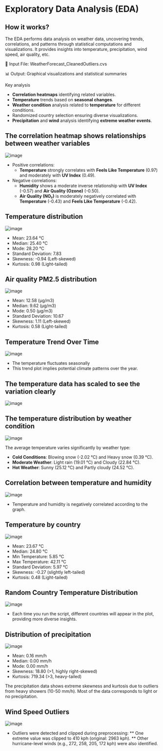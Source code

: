 # Exploratory Data Analysis (EDA)
## How it works?
The EDA performs data analysis on weather data, uncovering trends, correlations, and patterns through statistical computations and visualizations. It provides insights into temperature, precipitation, wind speed, air quality, etc.

📂 Input File: WeatherForecast_CleanedOutliers.cvs

📊 Output: Graphical visualizations and statistical summaries

Key analysis
* **Correlation heatmaps** identifying related variables.
* **Temperature** trends based on **seasonal changes**.
* **Weather condition** analysis related to **temperature** for different conditions.
* Randomized country selection ensuring diverse visualizations.
* **Precipitation** and **wind** analysis identifying **extreme weather events**.

##  The correlation heatmap shows relationships between weather variables

![image](https://github.com/user-attachments/assets/554e7ac9-c762-4881-8193-a84348e389dd)

* Positive correlations:
  * **Temperature** strongly correlates with **Feels Like Temperature** (0.97) and moderately with **UV Index** (0.49).
* Negative correlations:
  * **Humidity** shows a moderate inverse relationship with **UV Index** (-0.57) and **Air Quality (Ozone)** (-0.50).
  * **Air Quality (NO₂)** is moderately negatively correlated with **Temperature** (-0.43) and **Feels Like Temperature** (-0.42).

## Temperature distribution
![image](https://github.com/user-attachments/assets/24044ca9-9916-4d73-a681-d4e40246cd3a)

* Mean: 23.64 °C
* Median: 25.40 °C
* Mode: 28.20 °C
* Standard Deviation: 7.83
* Skewness: -0.94 (Left-skewed)
* Kurtosis: 0.98 (Light-tailed)

## Air quality PM2.5 distribution
![image](https://github.com/user-attachments/assets/5d25c38e-3509-4eea-accf-d89739dde7e3)

* Mean: 12.58 (µg/m3)
* Median: 9.62 (µg/m3)
* Mode: 0.50 (µg/m3)
* Standard Deviation: 10.67
* Skewness: 1.11 (Left-skewed)
* Kurtosis: 0.58 (Light-tailed)

## Temperature Trend Over Time
![image](https://github.com/user-attachments/assets/1fa5d251-6343-4e21-bab1-6c9baf9b62f8)

* The temperature fluctuates seasonally
* This trend plot implies potential climate patterns over the year.

## The temperature data has scaled to see the variation clearly
![image](https://github.com/user-attachments/assets/28f4a9e3-dd5e-47dd-ac37-e01baff15f7b)

## The temperature distribution by weather condition
![image](https://github.com/user-attachments/assets/1031cfa6-5b41-4135-a941-d5bd9c5bb2da)

The average temperature varies significantly by weather type:

* **Cold Conditions**: Blowing snow (-2.02 °C) and Heavy snow (0.39 °C).
* **Moderate Weather**: Light rain (19.01 °C) and Cloudy (22.84 °C).
* **Hot Weather**: Sunny (25.12 °C) and Partly cloudy (24.52 °C).

## Correlation between temperature and humidity
![image](https://github.com/user-attachments/assets/217a9a44-4158-48af-8c87-c13e33b02d63)

* Temperature and humidity is negatively correlated according to the graph.

## Temperature by country
![image](https://github.com/user-attachments/assets/d326eab6-4355-42ed-96e9-580e32bced88)

* Mean: 23.67 °C
* Median: 24.80 °C
* Min Temperature: 5.85 °C
* Max Temperature: 42.11 °C
* Standard Deviation: 5.97 °C
* Skewness: -0.27 (slightly left-tailed)
* Kurtosis: 0.48 (Light-tailed)

## Random Country Temperature Distribution
![image](https://github.com/user-attachments/assets/706dd611-86c7-4736-aabb-d03caf83549f)

* Each time you run the script, different countries will appear in the plot, providing more diverse insights.

## Distribution of precipitation
![image](https://github.com/user-attachments/assets/e13ca009-7a06-4250-a43b-d96f8c229a95)

* Mean: 0.16 mm/h
* Median: 0.00 mm/h
* Mode: 0.00 mm/h
* Skewness: 18.80 (>1, highly right-skewed)
* Kurtosis: 719.34 (>3, heavy-tailed)

The precipitation data shows extreme skewness and kurtosis due to outliers from heavy showers (10-50 mm/h). Most of the data corresponds to light or no precipitation.

## Wind Speed Outliers
![image](https://github.com/user-attachments/assets/fa176916-b270-4427-a59f-ca3ecff58d87)

* Outliers were detected and clipped during preprocessing:
** One extreme value was clipped to 410 kph (original: 2963 kph).
** Other hurricane-level winds (e.g., 272, 258, 205, 172 kph) were also identified.
